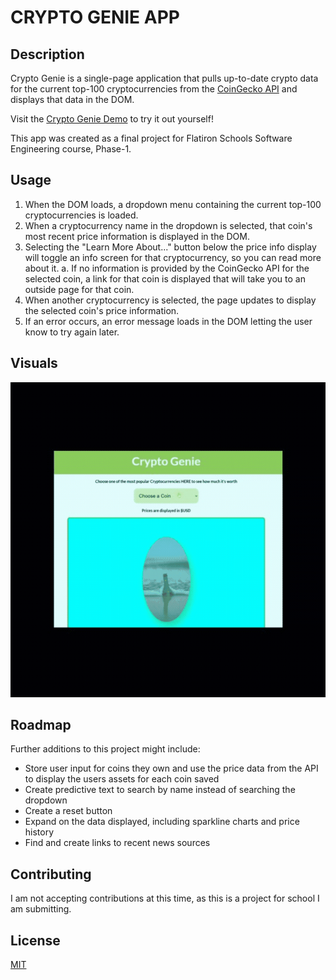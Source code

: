# CRYPTO GENIE APP

## Description
Crypto Genie is a single-page application that pulls up-to-date crypto data for the current top-100 cryptocurrencies from the [CoinGecko API]('https://www.coingecko.com/en/api/documentation') and displays that data in the DOM.

Visit the [Crypto Genie Demo](https://matthewkohn.github.io/phase-1-project/) to try it out yourself! 

This app was created as a final project for Flatiron Schools Software Engineering course, Phase-1.

## Usage
1. When the DOM loads, a dropdown menu containing the current top-100 cryptocurrencies is loaded.
2. When a cryptocurrency name in the dropdown is selected, that coin's most recent price information is displayed in the DOM.
3. Selecting the "Learn More About..." button below the price info display will toggle an info screen for that cryptocurrency, so you can read more about it.
  a. If no information is provided by the CoinGecko API for the selected coin, a link for that coin is displayed that will take you to an outside page for that coin.
4. When another cryptocurrency is selected, the page updates to display the selected coin's price information.
5. If an error occurs, an error message loads in the DOM letting the user know to try again later.

## Visuals
![CryptoGenie Demo Gif](media/cryptoGenieDemo.gif)

## Roadmap
Further additions to this project might include:
- Store user input for coins they own and use the price data from the API to display the users assets for each coin saved
- Create predictive text to search by name instead of searching the dropdown
- Create a reset button
- Expand on the data displayed, including sparkline charts and price history
- Find and create links to recent news sources

## Contributing
I am not accepting contributions at this time, as this is a project for school I am submitting.

## License
[MIT]('https://choosealicense.com/licenses/mit/')
